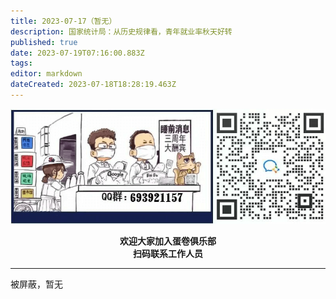 ```yaml
---
title: 2023-07-17（暂无）
description: 国家统计局：从历史规律看，青年就业率秋天好转
published: true
date: 2023-07-19T07:16:00.883Z
tags: 
editor: markdown
dateCreated: 2023-07-18T18:28:19.463Z
---
```


<center style="font-weight:bold;">
  <img src="/assets/join.png" alt="加入蛋卷俱乐部"><br/>
  <p>欢迎大家加入蛋卷俱乐部<br/>扫码联系工作人员</p>
</center>

---

被屏蔽，暂无
